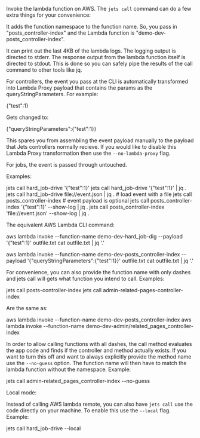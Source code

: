Invoke the lambda function on AWS. The `jets call` command can do a few extra things for your convenience:

It adds the function namespace to the function name.  So, you pass in "posts_controller-index" and the Lambda function is "demo-dev-posts_controller-index".

It can print out the last 4KB of the lambda logs. The logging output is directed to stderr.  The response output from the lambda function itself is directed to stdout.  This is done so you can safely pipe the results of the call command to other tools like jq.

For controllers, the event you pass at the CLI is automatically transformed into Lambda Proxy payload that contains the params as the queryStringParameters.  For example:

  {"test":1}

Gets changed to:

{"queryStringParameters":{"test":1}}

This spares you from assembling the event payload manually to the payload that Jets controllers normally recieve.  If you would like to disable this Lambda Proxy transformation then use the `--no-lambda-proxy` flag.

For jobs, the event is passed through untouched.

Examples:

  jets call hard_job-drive '{"test":1}'
  jets call hard_job-drive '{"test":1}' | jq .
  jets call hard_job-drive file://event.json | jq . # load event with a file
  jets call posts_controller-index # event payload is optional
  jets call posts_controller-index '{"test":1}' --show-log | jq .
  jets call posts_controller-index 'file://event.json' --show-log | jq .

The equivalent AWS Lambda CLI command:

  aws lambda invoke --function-name demo-dev-hard_job-dig --payload '{"test":1}' outfile.txt
  cat outfile.txt | jq '.'

  aws lambda invoke --function-name demo-dev-posts_controller-index --payload '{"queryStringParameters":{"test":1}}' outfile.txt
  cat outfile.txt | jq '.'

For convenience, you can also provide the function name with only dashes and jets call will gets what function you intend to call. Examples:

  jets call posts-controller-index
  jets call admin-related-pages-controller-index

Are the same as:

  aws lambda invoke --function-name demo-dev-posts_controller-index
  aws lambda invoke --function-name demo-dev-admin/related_pages_controller-index

In order to allow calling functions with all dashes, the call method evaluates the app code and finds if the controller and method actually exists.  If you want to turn this off and want to always explicitly provide the method name use the `--no-guess` option.  The function name will then have to match the lambda function without the namespace. Example:

  jets call admin-related_pages_controller-index --no-guess

Local mode:

Instead of calling AWS lambda remote, you can also have `jets call` use the code directly on your machine.  To enable this use the `--local` flag. Example:

  jets call hard_job-drive --local

